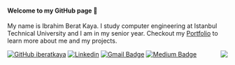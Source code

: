 #### Welcome to my GitHub page 👋

My name is Ibrahim Berat Kaya. I study computer engineering at Istanbul Technical University and I am in my senior year. Checkout my [Portfolio](https://iberatkaya.github.io/#/) to learn more about me and my projects.

<img align="right" src="https://github-readme-stats.vercel.app/api?username=iberatkaya&show_icons=true" />

[![GitHub iberatkaya](https://img.shields.io/github/followers/iberatkaya?label=follow&style=social)](https://github.com/iberatkaya)
[![Linkedin](https://img.shields.io/badge/-iberatkaya-blue?style=flat-square&logo=Linkedin&logoColor=white&link=https://www.linkedin.com/in/ibrahim-berat-kaya/)](https://www.linkedin.com/in/ibrahim-berat-kaya/)
[![Gmail Badge](https://img.shields.io/badge/-ibraberatkaya-c14438?style=flat&logo=Gmail&logoColor=white&link=mailto:ibraberatkaya@gmail.com)](mailto:ibraberatkaya@gmail.com)
[![Medium Badge](https://img.shields.io/badge/-iberatkaya-000000?style=flat&labelColor=000000&logo=Medium&link=https://iberatkaya.medium.com)](https://iberatkaya.medium.com)
<br>
